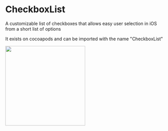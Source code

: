 # CheckboxList
A customizable list of checkboxes that allows easy user selection in iOS from a short list of options

It exists on cocoapods and can be imported with the name "CheckboxList"

<img src="http://i.imgur.com/SJQj4BI.png" width="250">

